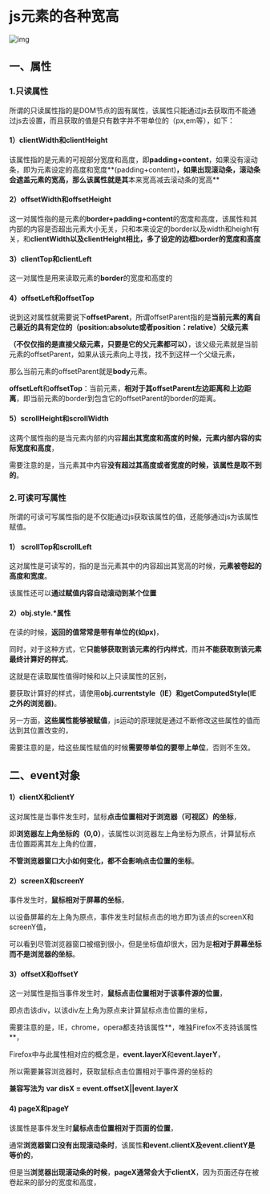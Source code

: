 # js元素的各种宽高

![img](https://pic4.zhimg.com/80/v2-eddb1d2eaad3d8f5fde2d236ba1b167f_1440w.jpg)

## 一、属性

### **1.只读属性**

所谓的只读属性指的是DOM节点的固有属性，该属性只能通过js去获取而不能通过js去设置，而且获取的值是只有数字并不带单位的（px,em等），如下：

#### 1）clientWidth和clientHeight

该属性指的是元素的可视部分宽度和高度，即**padding+content**，如果没有滚动条，即为元素设定的高度和宽度**(padding+content)**，如果出现滚动条，滚动条会遮盖元素的宽高，那么该属性就是其**本来宽高减去滚动条的宽高**



#### 2）offsetWidth和offsetHeight

这一对属性指的是元素的**border+padding+content**的宽度和高度，该属性和其内部的内容是否超出元素大小无关，只和本来设定的border以及width和height有关，和**clientWidth以及clientHeight相比，多了设定的边框border的宽度和高度**



#### 3）clientTop和clientLeft

这一对属性是用来读取元素的**border**的宽度和高度的



#### 4）offsetLeft和offsetTop

说到这对属性就需要说下**offsetParent**，所谓offsetParent指的是**当前元素的离自己最近的具有定位的（position:absolute或者position：relative）父级元素**

**（不仅仅指的是直接父级元素，只要是它的父元素都可以）**，该父级元素就是当前元素的offsetParent，如果从该元素向上寻找，找不到这样一个父级元素，

那么当前元素的offsetParent就是**body**元素。

**offsetLeft**和**offsetTop**：当前元素，**相对于其offsetParent左边距离和上边距离**，即当前元素的border到包含它的offsetParent的border的距离。



#### 5）scrollHeight和scrollWidth

这两个属性指的是当元素内部的内容**超出其宽度和高度的时候，元素内部内容的实际宽度和高度**，

需要注意的是，当元素其中内容**没有超过其高度或者宽度的时候，该属性是取不到的**。



### **2.可读可写属性**

所谓的可读可写属性指的是不仅能通过js获取该属性的值，还能够通过js为该属性赋值。

#### 1） scrollTop和scrollLeft

这对属性是可读写的，指的是当元素其中的内容超出其宽高的时候，**元素被卷起的高度和宽度**。

该属性还可以**通过赋值内容自动滚动到某个位置**



#### 2）obj.style.*属性

在读的时候，**返回的值常常是带有单位的(如px)**，

同时，对于这种方式，它**只能够获取到该元素的行内样式**，而并**不能获取到该元素最终计算好的样式**，

这就是在读取属性值得时候和以上只读属性的区别，

要获取计算好的样式，请使用**obj.currentstyle（IE）**和**getComputedStyle(IE之外的浏览器)**。

另一方面，**这些属性能够被赋值**，js运动的原理就是通过不断修改这些属性的值而达到其位置改变的，

需要注意的是，给这些属性赋值的时候**需要带单位的要带上单位**，否则不生效。



## 二、event对象

#### 1）clientX和clientY

这对属性是当事件发生时，鼠标**点击位置相对于浏览器（可视区）的坐标**，

即**浏览器左上角坐标的（0,0）**，该属性以浏览器左上角坐标为原点，计算鼠标点击位置距离其左上角的位置，

**不管浏览器窗口大小如何变化，都不会影响点击位置的坐标**。



#### 2）screenX和screenY

事件发生时，**鼠标相对于屏幕的坐标**，

以设备屏幕的左上角为原点，事件发生时鼠标点击的地方即为该点的screenX和screenY值， 

可以看到尽管浏览器窗口被缩到很小，但是坐标值却很大，因为是**相对于屏幕坐标而不是浏览器的坐标**。



#### 3）offsetX和offsetY

这一对属性是指当事件发生时，**鼠标点击位置相对于该事件源的位置**，

即点击该div，以该div左上角为原点来计算鼠标点击位置的坐标，

需要注意的是，IE，chrome，opera都支持该属性**，唯独Firefox不支持该属性**，

Firefox中与此属性相对应的概念是，**event.layerX**和**event.layerY**，

所以需要兼容浏览器时，获取鼠标点击位置相对于事件源的坐标的

**兼容写法为**      **var disX = event.offsetX||event.layerX**



#### 4)  pageX和pageY

该属性是事件发生时**鼠标点击位置相对于页面的位置**，

通常**浏览器窗口没有出现滚动条时**，该属性**和event.clientX及event.clientY是等价的**，

但是当**浏览器出现滚动条的时候**，**pageX通常会大于clientX**，因为页面还存在被卷起来的部分的宽度和高度，


